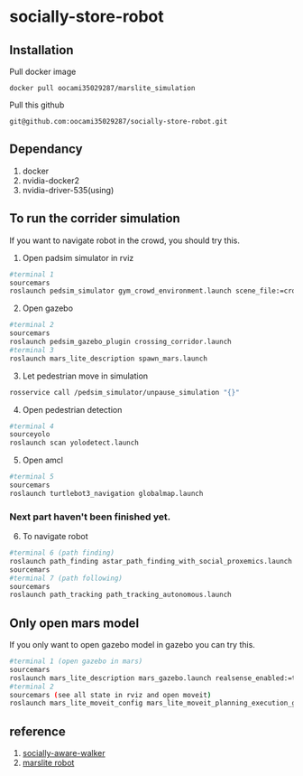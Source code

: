 socially-store-robot
===
Installation
---
Pull docker image
```
docker pull oocami35029287/marslite_simulation
```
Pull this github
```
git@github.com:oocami35029287/socially-store-robot.git
```
Dependancy
---
1. docker
2. nvidia-docker2
3. nvidia-driver-535(using)

To run the corrider simulation
---
If you want to navigate robot in the crowd, you should try this.

1. Open padsim simulator in rviz
```bash
#terminal 1
sourcemars
roslaunch pedsim_simulator gym_crowd_environment.launch scene_file:=crossing_corridor.xml
```
2. Open gazebo
```bash
#terminal 2
sourcemars
roslaunch pedsim_gazebo_plugin crossing_corridor.launch
#terminal 3
roslaunch mars_lite_description spawn_mars.launch
```
3. Let pedestrian move in simulation
```bash
rosservice call /pedsim_simulator/unpause_simulation "{}"
```
4. Open pedestrian detection
```bash
#terminal 4
sourceyolo
roslaunch scan yolodetect.launch
```
5. Open amcl
```bash
#terminal 5
sourcemars
roslaunch turtlebot3_navigation globalmap.launch
```
### Next part haven't been finished yet.
6. To navigate robot
```bash
#terminal 6 (path finding)
roslaunch path_finding astar_path_finding_with_social_proxemics.launch
sourcemars
#terminal 7 (path following)
sourcemars
roslaunch path_tracking path_tracking_autonomous.launch
```


Only open mars model
---
If you only want to open gazebo model in gazebo you can try this.
```bash
#terminal 1 (open gazebo in mars)
sourcemars
roslaunch mars_lite_description mars_gazebo.launch realsense_enabled:=true world:=world
#terminal 2 
sourcemars (see all state in rviz and open moveit)
roslaunch mars_lite_moveit_config mars_lite_moveit_planning_execution_gz.launch
```
reference
---
1. [socially-aware-walker](https://github.com/coolcat647/socially-aware-walker)
2. [marslite robot](https://github.com/coolcat647/mars_lite_simulation_ws)
